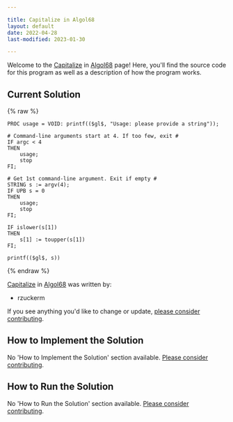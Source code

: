 ```yaml
---

title: Capitalize in Algol68
layout: default
date: 2022-04-28
last-modified: 2023-01-30

---
```


Welcome to the [Capitalize](https://sampleprograms.io/projects/capitalize) in [Algol68](https://sampleprograms.io/languages/algol68) page! Here, you'll find the source code for this program as well as a description of how the program works.

## Current Solution

{% raw %}

```algol68
PROC usage = VOID: printf(($gl$, "Usage: please provide a string"));

# Command-line arguments start at 4. If too few, exit #
IF argc < 4
THEN
    usage;
    stop
FI;

# Get 1st command-line argument. Exit if empty #
STRING s := argv(4);
IF UPB s = 0
THEN
    usage;
    stop
FI;

IF islower(s[1])
THEN
    s[1] := toupper(s[1])
FI;

printf(($gl$, s))
```

{% endraw %}

[Capitalize](https://sampleprograms.io/projects/capitalize) in [Algol68](https://sampleprograms.io/languages/algol68) was written by:

- rzuckerm

If you see anything you'd like to change or update, [please consider contributing](https://github.com/TheRenegadeCoder/sample-programs).

## How to Implement the Solution

No 'How to Implement the Solution' section available. [Please consider contributing](https://github.com/TheRenegadeCoder/sample-programs-website).

## How to Run the Solution

No 'How to Run the Solution' section available. [Please consider contributing](https://github.com/TheRenegadeCoder/sample-programs-website).